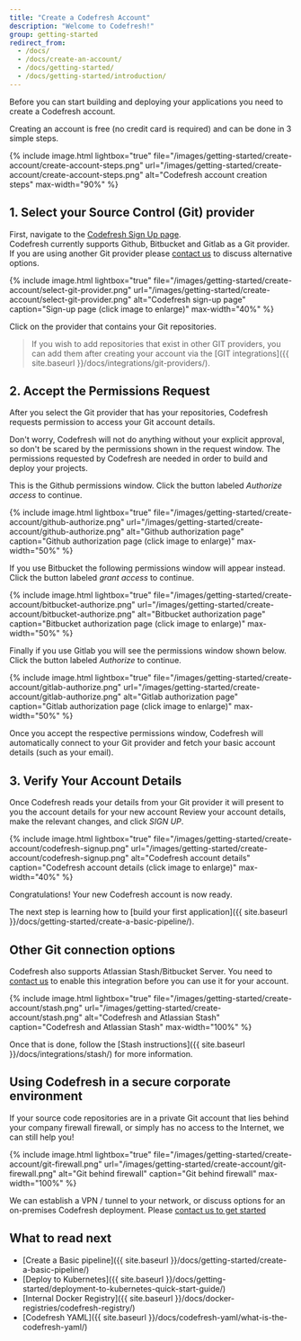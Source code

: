 ```yaml
---
title: "Create a Codefresh Account"
description: "Welcome to Codefresh!"
group: getting-started
redirect_from:
  - /docs/
  - /docs/create-an-account/
  - /docs/getting-started/
  - /docs/getting-started/introduction/
---
```

Before you can start building and deploying your applications
you need to create a Codefresh account.

Creating an account is free (no credit card is required) and can be done in 3 simple steps.

{% include 
image.html 
lightbox="true" 
file="/images/getting-started/create-account/create-account-steps.png" 
url="/images/getting-started/create-account/create-account-steps.png"
alt="Codefresh account creation steps" 
max-width="90%" 
%}

## 1. Select your Source Control (Git) provider

First, navigate to the [Codefresh Sign Up page](https://g.codefresh.io/signup).  
Codefresh currently supports Github, Bitbucket and Gitlab as a Git provider. If you are using another Git provider
please [contact us](https://codefresh.io/contact-us/) to discuss alternative options.

{% include 
image.html 
lightbox="true" 
file="/images/getting-started/create-account/select-git-provider.png" 
url="/images/getting-started/create-account/select-git-provider.png"
alt="Codefresh sign-up page" 
caption="Sign-up page (click image to enlarge)" 
max-width="40%" 
%}

Click on the provider that contains your Git repositories.


>If you wish to add repositories that exist in other GIT providers, you can add them after creating
your account via the [GIT integrations]({{ site.baseurl }}/docs/integrations/git-providers/).


## 2. Accept the Permissions Request

After you select the Git provider that has your repositories, Codefresh requests permission to access your Git account details.

Don't worry, Codefresh will not do anything without your explicit approval, so don't be scared by the permissions shown
in the request window. The permissions requested by Codefresh are needed in order to build and deploy your projects.


This is the Github permissions window. Click the button labeled *Authorize access* to continue.

{% include 
image.html 
lightbox="true" 
file="/images/getting-started/create-account/github-authorize.png" 
url="/images/getting-started/create-account/github-authorize.png"
alt="Github authorization page" 
caption="Github authorization page (click image to enlarge)" 
max-width="50%" 
%}

If you use Bitbucket the following permissions window will appear instead. Click the button labeled *grant access* to continue.


{% include 
image.html 
lightbox="true" 
file="/images/getting-started/create-account/bitbucket-authorize.png" 
url="/images/getting-started/create-account/bitbucket-authorize.png"
alt="Bitbucket authorization page" 
caption="Bitbucket authorization page (click image to enlarge)" 
max-width="50%" 
%}

Finally if you use Gitlab you will see  the permissions window shown below. Click the button labeled *Authorize* to continue.


{% include 
image.html 
lightbox="true" 
file="/images/getting-started/create-account/gitlab-authorize.png" 
url="/images/getting-started/create-account/gitlab-authorize.png"
alt="Gitlab authorization page" 
caption="Gitlab authorization page (click image to enlarge)" 
max-width="50%" 
%}

Once you accept the respective permissions window, Codefresh will automatically connect to your Git provider and fetch your basic account details (such as your email).


## 3. Verify Your Account Details

Once Codefresh reads your details from your Git provider it will present to you the account details for your new account Review your account details, make the relevant changes, and click *SIGN UP*. 

{% include 
image.html 
lightbox="true" 
file="/images/getting-started/create-account/codefresh-signup.png" 
url="/images/getting-started/create-account/codefresh-signup.png" 
alt="Codefresh account details" 
caption="Codefresh account details (click image to enlarge)" 
max-width="40%" 
%}

Congratulations! Your new Codefresh account is now ready.

The next step is learning how to [build your first application]({{ site.baseurl }}/docs/getting-started/create-a-basic-pipeline/).


## Other Git connection options



Codefresh also supports Atlassian Stash/Bitbucket Server. You need to [contact us](https://codefresh.io/contact-us/) to enable this integration before you can use it for your account.


{% include 
image.html 
lightbox="true" 
file="/images/getting-started/create-account/stash.png" 
url="/images/getting-started/create-account/stash.png" 
alt="Codefresh and Atlassian Stash" 
caption="Codefresh and Atlassian Stash" 
max-width="100%" 
%}


Once that is done, follow the [Stash instructions]({{ site.baseurl }}/docs/integrations/stash/) for more information. 



## Using Codefresh in a secure corporate environment

If your source code repositories are in a private Git account that lies behind your company firewall firewall, or simply has no access to the Internet, we can still help you!

{% include 
image.html 
lightbox="true" 
file="/images/getting-started/create-account/git-firewall.png" 
url="/images/getting-started/create-account/git-firewall.png" 
alt="Git behind firewall" 
caption="Git behind firewall" 
max-width="100%" 
%}

We can establish a VPN / tunnel to your network, or discuss options for an on-premises Codefresh deployment. Please [contact us to get started](https://codefresh.io/contact-us/)


## What to read next

* [Create a Basic pipeline]({{ site.baseurl }}/docs/getting-started/create-a-basic-pipeline/)
* [Deploy to Kubernetes]({{ site.baseurl }}/docs/getting-started/deployment-to-kubernetes-quick-start-guide/)
* [Internal Docker Registry]({{ site.baseurl }}/docs/docker-registries/codefresh-registry/)
* [Codefresh YAML]({{ site.baseurl }}/docs/codefresh-yaml/what-is-the-codefresh-yaml/)

